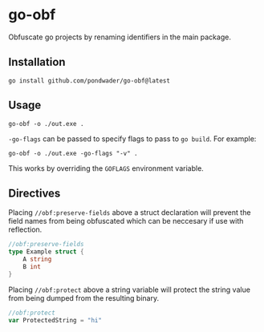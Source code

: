 # go-obf

Obfuscate go projects by renaming identifiers in the main package.

## Installation
```
go install github.com/pondwader/go-obf@latest
```

## Usage
```
go-obf -o ./out.exe .
```

`-go-flags` can be passed to specify flags to pass to `go build`. For example:
```
go-obf -o ./out.exe -go-flags "-v" .
```
This works by overriding the `GOFLAGS` environment variable.

## Directives
Placing `//obf:preserve-fields` above a struct declaration will prevent the field names from being obfuscated which can be neccesary if use with reflection.
```go
//obf:preserve-fields
type Example struct {
    A string
    B int
}
```
Placing `//obf:protect` above a string variable will protect the string value from being dumped from the resulting binary.
```go
//obf:protect
var ProtectedString = "hi"
```
